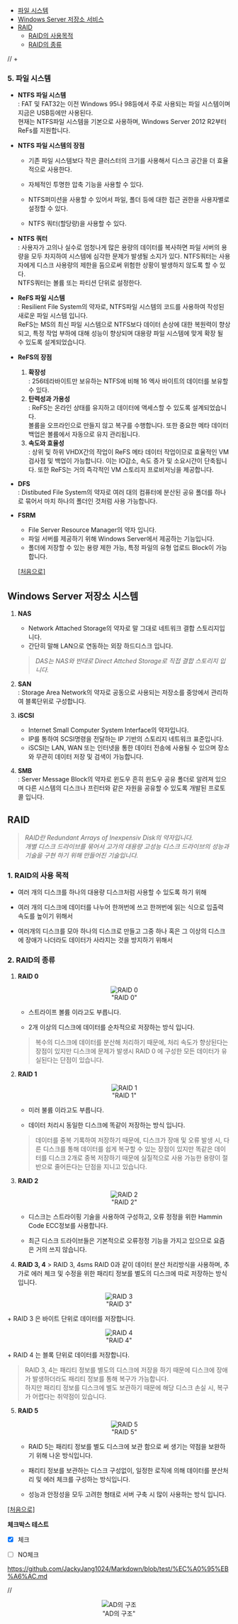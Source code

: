   + <a href="#content8">파일 시스템</a>
  + <a href="#content13">Windows Server 저장소 서비스</a>
  + <a href="#content14">RAID</a>
	+ <a href="#content15">RAID의 사용목적</a>
	+ <a href="#content16">RAID의 종류</a>
	
 // + <a href="#content18"></a>

### <div id="content8">5. 파일 시스템</div>
  + **NTFS 파일 시스템** <br> : FAT 및 FAT32는 이전 Windows 95나 98등에서 주로 사용되는 파일 시스템이며 지금은 USB등에만 사용된다. <br> 현재는 NTFS파일 시스템을 기본으로 사용하며, Windows Server 2012 R2부터 ReFs를 지원합니다.

  + **NTFS 파일 시스템의 장점**<br>
   
    +  기존 파일 시스템보다 작은 클러스터의 크기를 사용해서 디스크 공간을 더 효율적으로 사용한다.

    + 자체적인 투명한 압축 기능을 사용할 수 있다.

    + NTFS퍼미션을 사용할 수 있어서 파일, 폴더 등에 대한 접근 권한을 사용자별로 설정할 수 있다.

    + NTFS 쿼터(할당량)을 사용할 수 있다.

  + **NTFS 쿼터**<br> : 사용자가 고의나 실수로 엄청나게 많은 용량의 데이터를 복사하면 파일 서버의 용량을 모두 차지하여 시스템에 심각한 문제가 발생될 소지가 있다. NTFS쿼터는 사용자에게 디스크 사용량의 제한을 둠으로써 위험한 상황이 발생하지 않도록 할 수 있다.<br> NTFS쿼터는 볼륨 또는 파티션 단위로 설정한다.

  + **ReFS 파일 시스템**<br> : Resilient File System의 약자로, NTFS파일 시스템의 코드를 사용하여 작성된 새로운 파일 시스템 입니다.<br>ReFS는 MS의 최신 파일 시스템으로 NTFS보다 데이터 손상에 대한 복원력이 향상되고, 특정 작업 부하에 대해 성능이 향상되며 대용량 파일 시스템에 맞게 확장 될 수 있도록 설계되었습니다.

  + **ReFS의 장점**
      1. **확장성**<br>: 256테라바이트만 보유하는 NTFS에 비해 16 엑사 바이트의 데이터를 보유할 수 있다.
      2. **탄력성과 가용성**<br>: ReFS는 온라인 상태를 유지하고 데이터에 액세스할 수 있도록 설계되었습니다.<br> 볼륨을 오프라인으로 만들지 않고 복구를 수행합니다. 또한 중요한 메타 데이터 백업은 볼륨에서 자동으로 유지 관리됩니다.
      3. **속도와 효율성**<br>: 상위 및 하위 VHDX간의 작업이 ReFS 메타 데이터 작업이므로 효율적인 VM 검사점 및 백업이 가능합니다. 이는 IO감소, 속도 증가 및 소요시간이 단축됩니다. 또한 ReFS는 거의 즉각적인 VM 스토리지 프로비저닝을 제공합니다.
  
  + **DFS**<br> : Distibuted File System의 약자로 여러 대의 컴퓨터에 분산된 공유 폴더를 하나로 묶어서 마치 하나의 폴더인 것처럼 사용 가능합니다.
  + **FSRM**
	  + File Server Resource Manager의 약자 입니다.
	  + 파일 서버를 제공하기 위해 Windows Server에서 제공하는 기능입니다.
	  + 폴더에 저장할 수 있는 용량 제한 가능, 특정 파일의 유형 업로드 Block이 가능합니다.
	  
	  <a href="#home">[처음으로]</a>
	  
## <div id="content13">Windows Server 저장소 시스템</div>

  1. **NAS**
	  + Network Attached Storage의 약자로 말 그대로 네트워크 결합 스토리지입니다.
	  + 간단히 말해 LAN으로 연동하는 외장 하드디스크 입니다.
	  > *DAS는 NAS와 반대로 Direct Attched Storage로 직접 결합 스토리지 입니다.*
	  
  2. **SAN**<br> : Storage Area Network의 약자로 공동으로 사용되는 저장소를 중앙에서 관리하여 블록단위로 구성합니다.
  
  3. **iSCSI**
	  + Internet Small Computer System Interface의 약자입니다.
	  + IP를 통하여 SCSI명령을 전달하는 IP 기반의 스토리지 네트워크 표준입니다.
	  + iSCSI는 LAN, WAN 또는 인터넷을 통한 데이터 전송에 사용될 수 있으며 장소와 무관히 데이터 저장 및 검색이 가능합니다.
	  
  4. **SMB**<br> : Server Message Block의 약자로 윈도우 흔히 윈도우 공유 폴더로 알려져 있으며 다른 시스템의 디스크나 프린터와 같은 자원을 공유할 수 있도록 개발된 프로토콜 입니다.
  
## <div id="content14">RAID</div>

> *RAID란 Redundant Arrays of Inexpensiv Disk의 약자입니다.* <br>
> *개별 디스크 드라이브를 묶어서 고가의 대용량 고성능 디스크 드라이브의 성능과 기술을 구현 하기 위해 만들어진 기술입니다.*

### <div id="content15">1. RAID의 사용 목적</div>

  + 여러 개의 디스크를 하나의 대용량 디스크처럼 사용할 수 있도록 하기 위해
  
  + 여러 개의 디스크에 데이터를 나누어 한꺼번에 쓰고 한꺼번에 읽는 식으로 입출력 속도를 높이기 위해서
  
  + 여러개의 디스크를 모아 하나의 디스크로 만들고 그중 하나 혹은 그 이상의 디스크에 장애가 나더라도 데이터가 사라지는 것을 방지하기 위해서

### <div id="content16">2. RAID의 종류</div>

  1. **RAID 0**
    <p align="center">
	  <img src="https://img1.daumcdn.net/thumb/R1280x0/?scode=mtistory2&fname=https%3A%2F%2Fblog.kakaocdn.net%2Fdn%2F7QUwS%2FbtqALulIILc%2FCNkdQDE3aw9HFe043247i1%2Fimg.png" alt="RAID 0"/>
	   <br>
	   "RAID 0"   
	</p>
	  + 스트라이프 볼륨 이라고도 부릅니다.
	
	  + 2개 이상의 디스크에 데이터를 순차적으로 저장하는 방식 입니다.
	  > 복수의 디스크에 데이터를 분산해 처리하기 때문에, 처리 속도가 향상된다는 장점이 있지만 디스크에 문제가 발생시 RAID 0 에 구성한 모든 데이터가 유실된다는 단점이 있습니다.
	
  2. **RAID 1**
	<p align="center">
	  <img src="https://img1.daumcdn.net/thumb/R1280x0/?scode=mtistory2&fname=https%3A%2F%2Fblog.kakaocdn.net%2Fdn%2FnYneF%2FbtqALQhJGcQ%2FoRTy7JljRYDgkGHxB2ijpk%2Fimg.png" alt="RAID 1"/>
	   <br>
	   "RAID 1"   
	</p>
	  + 미러 불륨 이라고도 부릅니다.
	
	  + 데이터 처리시 동일한 디스크에 똑같이 저장하는 방식 입니다.
	  > 데이터를 중복 기록하여 저장하기 때문에, 디스크가 장애 및 오류 발생 시, 다른 디스크를 통해 데이터를 쉽게 복구할 수 있는 장점이 있지만 똑같은 데이터를 디스크 2개로 중복 저장하기 때문에 실질적으로 사용 가능한 용량이 절반으로 줄어든다는 단점을 지니고 있습니다.
	
  3. **RAID 2**
	<p align="center">
	  <img src="https://img1.daumcdn.net/thumb/R1280x0/?scode=mtistory2&fname=https%3A%2F%2Fblog.kakaocdn.net%2Fdn%2FdgyRYG%2FbtqANCCQQhY%2FMzPGfwNv6zks5O20yJus9K%2Fimg.png" alt="RAID 2"/>
	   <br>
	   "RAID 2"   
	</p>	
	  + 디스크는 스트라이핑 기술을 사용하여 구성하고, 오류 정정을 위한 Hammin Code ECC정보를 사용합니다.
	
	  + 최근 디스크 드라이브들은 기본적으로 오류정정 기능을 가지고 있으므로 요즘은 거의 쓰지 않습니다.
	
  4. **RAID 3, 4**
    > RAID 3, 4sms RAID 0과 같이 데이터 분산 처리방식을 사용하며, 추가로 에러 체크 및 수정을 위한 패리티 정보를 별도의 디스크에 따로 저장하는 방식 입니다.
<p align="center">
  <img src="https://img1.daumcdn.net/thumb/R1280x0/?scode=mtistory2&fname=https%3A%2F%2Fblog.kakaocdn.net%2Fdn%2Fb0OknV%2FbtqANCCQQfF%2FVY1HvZi6VCKG3HH0rFIcYK%2Fimg.png" alt="RAID 3"/>
   <br>
   "RAID 3"   
</p>
  + RAID 3 은 바이트 단위로 데이터를 저장합니다.
<p align="center">
  <img src="https://img1.daumcdn.net/thumb/R1280x0/?scode=mtistory2&fname=https%3A%2F%2Fblog.kakaocdn.net%2Fdn%2FIiXXf%2FbtqAJOeoMw7%2FXmRBnqma8MHGO4xMLGlnS0%2Fimg.png" alt="RAID 4"/>
  <br>
  "RAID 4"
</p>
    + RAID 4 는 블록 단위로 데이터를 저장합니다.
    
  > RAID 3, 4는 패리티 정보를 별도의 디스크에 저장을 하기 때문에 디스크에 장애가 발생하더라도 패리티 정보를 통해 복구가 가능합니다. <br>
  > 하지만 패리티 정보를 디스크에 별도 보관하기 때문에 해당 디스크 손실 시, 복구가 어렵다는 취약점이 있습니다.
	
  5. **RAID 5**
	<p align="center">
	  <img src="https://img1.daumcdn.net/thumb/R1280x0/?scode=mtistory2&fname=https%3A%2F%2Fblog.kakaocdn.net%2Fdn%2FkL4yx%2FbtqALPQHUED%2FpyqSsgKkqKs1AZuOJNpuP1%2Fimg.png" alt="RAID 5"/>
	  <br>
	  "RAID 5"   
	</p>
	
	  + RAID 5는 패리티 정보를 별도 디스크에 보관 함으로 써 생기는 약점을 보완하기 위해 나온 방식입니다.
	
	  + 패리티 정보를 보관하는 디스크 구성없이, 일정한 로직에 의해 데이터를 분산처리 및 에러 체크를 구성하는 방식입니다.
	
	  + 성능과 안정성을 모두 고려한 형태로 서버 구축 시 많이 사용하는 방식 입니다.
			

 <a href="#home">[처음으로]</a>

      
**체크박스 테스트**
- [X] 체크
- [ ] NO체크


https://github.com/JackyJang1024/Markdown/blob/test/%EC%A0%95%EB%A6%AC.md

//	<p align="center">
	  <img src="" alt="AD의 구조"/>
	   <br>
	   "AD의 구조"   
	</p>
